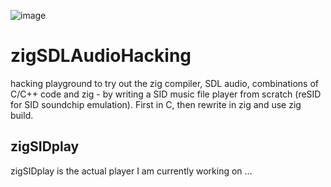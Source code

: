 ![image](https://github.com/M64GitHub/zigSDLAudioHacking/assets/84202356/3af3933d-290e-4004-bd60-88f3c312495b)


# zigSDLAudioHacking
hacking playground to try out the zig compiler, SDL audio, combinations of C/C++ code and zig - by writing a SID music file player from scratch (reSID for SID soundchip emulation). First in C, then rewrite in zig and use zig build.

## zigSIDplay
zigSIDplay is the actual player I am currently working on ... 

